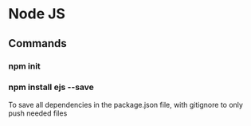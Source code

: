 # Node JS

## Commands

### npm init

### npm install ejs --save
To save all dependencies in the package.json file, with gitignore to only push needed files